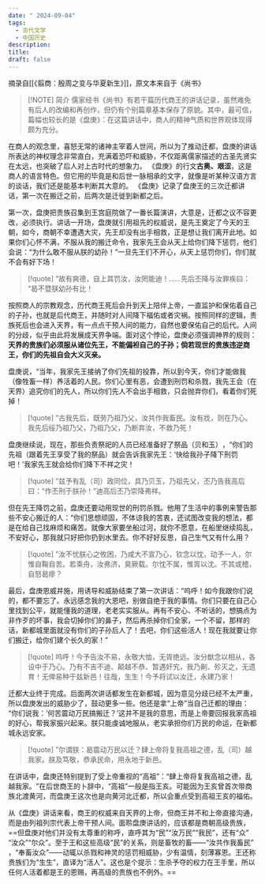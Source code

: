 ```yaml
---
date: " 2024-09-04"
tags:
  - 古代文学
  - 中国历史
description: 
title: 
draft: false
---
```

摘录自[[《翦商：殷周之变与华夏新生》]]，原文本来自于《尚书》

> [!NOTE] 简介
> 儒家经书《尚书》有若干篇历代商王的讲话记录，虽然难免有后人的改编和再创作，但仍有个别篇章基本保存了原貌。其中，最可信，篇幅也较长的是《盘庚》：在这篇讲话中，商人的精神气质和世界观体现得颇为充分。


在商人的观念里，喜怒无常的诸神主宰着人世间，所以为了推动迁都，盘庚的讲话所表达的神权理念非常直白，充满着恐吓和威胁，不仅距离儒家描述的古圣先贤实在太远，也突破了后人对上古时代的想象力。
《盘庚》的行文**古奥、艰涩**，这是商人的语言特色。但它用的毕竟是和后世一脉相承的文字，就像是听某种汉语方言的谈话，我们还是能基本判断其大意的。
《盘庚》记录了盘庚王的三次迁都讲话，第一次在搬迁之前，后两次是迁徙到新都之后。

第一次，盘庚把贵族召集到王宫庭院做了一番长篇演讲，大意是，迁都之议不容更改，必须执行。讲话一开场，盘庚就引用祖先的权威说，是先王奠定了今天的王朝，如今，商朝不幸遭遇大灾，先王却没有出手相救，正是想让我们离开此地。如果你们心怀不满，不服从我的搬迁命令，我家先王会从天上给你们降下惩罚，他们会说：​“为什么敢不服从朕的幼孙！”一旦先王们不开心，从天上惩罚你们，你们就不会有好下场！

> [!quote] ”故有爽德，自上其罚汝，汝罔能迪！……先后丕降与汝罪疾曰：​“曷不暨朕幼孙有比！
> 

按照商人的宗教观念，历代商王死后会升到天上陪伴上帝，一直监护和保佑着自己的子孙，也就是后代商王，并随时对人间降下福佑或者灾祸。按照同样的逻辑，贵族死后也会进入天界，有一点点干预人间的能力，自然也要保佑自己的后代。人间的分歧，似乎由此将发展成天界争端。面对这个悖论，盘庚必须强调神界的规则：**天界的贵族们必须服从诸位先王，不能偏袒自己的子孙；倘若现世的贵族违逆商王，你们的先祖自会大义灭亲。**

盘庚说，​“当年，我家先王接纳了你们先祖的投靠，所以到今天，你们才能做我（像牲畜一样）养活着的人民。你们心里有恶，会遭到刑罚和杀戮，我先王会（在天界）追究你们的先人，所以你们先人不会出手相救，只会抛弃你们，看着你们死掉！

> [!quote] ”古我先后，既劳乃祖乃父，汝共作我畜民。汝有戕，则在乃心。我先后绥乃祖乃父，乃祖乃父，乃断弃汝，不救乃死！

盘庚继续说，现在，那些负责祭祀的人员已经准备好了祭品（贝和玉）​，​“你们的先祖（跟着先王享受了我的祭品）就会告诉我家先王：‘快给我孙子降下刑罚吧！’我家先王就会给你们降下不祥之灾！

> [!quote] ”兹予有乱（司）政同位，具乃贝玉，乃祖先父，丕乃告我高后曰：​“作丕刑于朕孙！”迪高后丕乃崇降弗祥。


但在先王降罚之前，盘庚还要动用现世的刑罚杀戮。他用了生活中的事例来警告那些不安心搬迁的人：​“你们思想顽固，不体谅我的苦衷，还试图改变我的想法，都是在给自己找麻烦和痛苦。就像大家要坐船过河，就你不愿意，在船里继续捣乱，不安好心，那我就只好把你扔到水里去。你不好好反思，自己生气又有什么用？​

> [!quote] ”汝不忧朕心之攸困，乃咸大不宣乃心，钦念以忱，动予一人，尔惟自鞠自苦。若乘舟，汝弗济，臭厥载。尔忱不属，惟胥以沈。不其或稽，自怒曷瘳？



最后，盘庚恩威并施，用诱导和威胁结束了第一次讲话：​“呜呼！如今我跟你们说的，都不要忘了。永远感念我的大恩吧，别做自绝于我的事情。你们只要在自己心里找到公平，就能懂我的道理，老老实实服从。再有不安心、不听话的，想搞点为非作歹的坏事，我会切掉你们的鼻子，然后再杀掉你们全家，一个不留，那样的话，新都城里面就没有你们的子孙后人了！去吧，你们这些活人！现在我就要让你们搬迁，给你们建个长久的家！”

> [!quote] 呜呼！今予告汝不易，永敬大恤，无胥绝远。汝分猷念以相从，各设中于乃心。乃有不吉不迪、颠越不恭、暂遇奸宄，我乃劓、殄灭之，无遗育！无俾易种于兹新邑！往哉，生生！今予将试以汝迁，永建乃家！


迁都大业终于完成。后面两次讲话都发生在新都城，因为意见分歧已经不太严重，所以盘庚发出的威胁少了，鼓动更多一些。他还是拿“上帝”当自己迁都的理由：​“你们说我：‘何苦震动万民搞搬迁？’这并不是我的意思，而是上帝要回报我家高祖的好心，帮我家振兴起来。朕只能虔诚地服从，老实承担你们万民的命运，在新都城永远安家。

> [!quote] ”尔谓朕：曷震动万民以迁？肆上帝将复我高祖之德，乱（司）越我家。朕及笃敬，恭承民命，用永地于新邑。


​在讲话中，盘庚还特别提到了受上帝重视的“高祖”​：​“肆上帝将复我高祖之德，乱越我家。​”在后世商王的卜辞中，​“高祖”一般是指王亥。可能因为王亥曾首次带商族北渡黄河，而盘庚王这次也是向黄河北迁都，所以会重点受到高祖王亥的福佑。

从《盘庚》讲话来看，商王的权威来自天界的上帝，但商王并不和上帝直接沟通，而是由列祖列宗代表上帝干预人间。面聆盘庚讲话的，应该都是商朝高级贵族，==但盘庚对他们并没有太尊重的称呼，直呼其为“民”​“汝万民”​“我民”​，还有“众”​“汝众”​“尔众”​。至于王和这些高级“民”的关系，则是畜牧的畜——“汝共作我畜民”​，​“奉畜汝众”——动辄以杀戮和神灵的惩罚相威胁，少有温情，刻薄寡恩。王还称贵族们为“生生”​，直译为“活人”​。这也是个提示：生杀予夺的权力在王手里，所以任何人活着都是王的恩赐，再高级的贵族也不例外。==